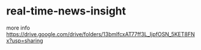 # real-time-news-insight
more info https://drive.google.com/drive/folders/13bmlfcxAT77ff3L_IjpfOSN_5KET8FNx?usp=sharing
